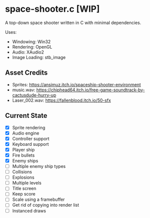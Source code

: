 space-shooter.c [WIP]
=====================
A top-down space shooter written in C with minimal dependencies.

Uses:
- Windowing: Win32
- Rendering: OpenGL
- Audio: XAudio2
- Image Loading: stb_image

Asset Credits
-------------
- Sprites: https://ansimuz.itch.io/spaceship-shooter-environment
- music.wav: https://chiphead64.itch.io/free-game-soundtrack-by-cactusdude-hurry-up
- Laser_002.wav: https://fallenblood.itch.io/50-sfx

Current State
-------------

- [x] Sprite rendering
- [x] Audio engine
- [x] Controller support
- [x] Keyboard support
- [x] Player ship
- [x] Fire bullets
- [x] Enemy ships
- [ ] Multiple enemy ship types
- [ ] Collisions
- [ ] Explosions
- [ ] Multiple levels
- [ ] Title screen
- [ ] Keep score
- [ ] Scale using a framebuffer
- [ ] Get rid of copying into render list
- [ ] Instanced draws
